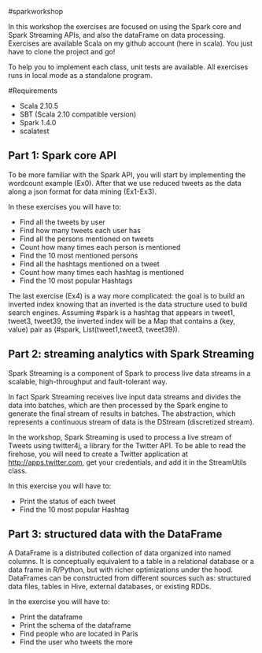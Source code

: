 #sparkworkshop

In this workshop the exercises are focused on using the Spark core and Spark Streaming APIs, and also the dataFrame on data processing. 
Exercises are available Scala on my github account (here in scala). You just have to clone the project and go!

To help you to implement each class, unit tests are available.
All exercises runs in local mode as a standalone program.

#Requirements 

* Scala 2.10.5
* SBT (Scala 2.10 compatible version)
* Spark 1.4.0
* scalatest

## Part 1: Spark core API
To be more familiar with the Spark API, you will start by implementing the wordcount example (Ex0).
After that we use reduced tweets as the data along a json format for data mining (Ex1-Ex3).

In these exercises you will have to:

* Find all the tweets by user
* Find how many tweets each user has
* Find all the persons mentioned on tweets
* Count how many times each person is mentioned
* Find the 10 most mentioned persons
* Find all the hashtags mentioned on a tweet
* Count how many times each hashtag is mentioned
* Find the 10 most popular Hashtags

The last exercise (Ex4) is a way more complicated: the goal is to build an inverted index knowing that an inverted is the data structure used to build search engines. 
Assuming #spark is a hashtag that appears in tweet1, tweet3, tweet39, the inverted index will be a Map that contains a (key, value) pair as (#spark, List(tweet1,tweet3, tweet39)).

## Part 2: streaming analytics with Spark Streaming
Spark Streaming is a component of Spark to process live data streams in a scalable, high-throughput and fault-tolerant way.

In fact Spark Streaming receives live input data streams and divides the data into batches, which are then processed by the Spark engine to generate the final stream of results in batches.
The abstraction, which represents a continuous stream of data is the DStream (discretized stream).

In the workshop, Spark Streaming is used to process a live stream of Tweets using twitter4j, a library for the Twitter API.
To be able to read the firehose, you will need to create a Twitter application at http://apps.twitter.com, get your credentials, and add it in the StreamUtils class.

In this exercise you will have to:

* Print the status of each tweet
* Find the 10 most popular Hashtag

## Part 3: structured data with the DataFrame
A DataFrame is a distributed collection of data organized into named columns. It is conceptually equivalent to a table in a relational database or a data frame in R/Python, but with richer optimizations under the hood.
DataFrames can be constructed from different sources such as: structured data files, tables in Hive, external databases, or existing RDDs.

In the exercise you will have to:

* Print the dataframe
* Print the schema of the dataframe
* Find people who are located in Paris
* Find the user who tweets the more
